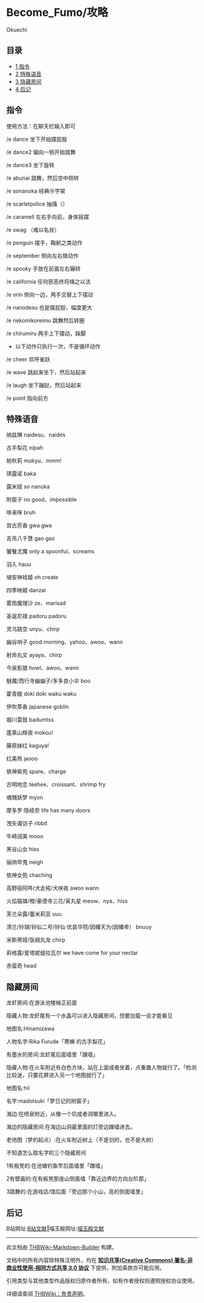 # Become_Fumo/攻略

<!-- source html: G:\repos\THBWiki-Markdown-Builder\THBWikiMarkdown\Temp\main\2\29\ns0%3ABecome_Fumo%2F%E6%94%BB%E7%95%A5.html -->

Okuechi

## 目录

- [1 指令](#指令)
- [2 特殊语音](#特殊语音)
- [3 隐藏房间](#隐藏房间)
- [4 后记](#后记)




## 指令
  
使用方法：在聊天栏输入即可  

  
  
/e dance 坐下开始摆屁股  

  
  
/e dance2 偏向一侧开始跳舞  

  
  
/e dance3 坐下旋转  

  
  
/e abunai 跳舞，然后空中侧转  

  
  
/e sonanoka 经典⑩字架  

  
  
/e scarletpolice 抽搐（）  

  
  
/e caramell 左右手向前，身体摇摆  

  
  
/e swag （难以名状）  

  
  
/e penguin 摆手，鞠躬之类动作  

  
  
/e september 侧向左右做动作  

  
  
/e spooky 手放在前面左右辗转  

  
  
/e california 任何邪恶终将绳之以法  

  
  
/e orin 侧向一边，两手交替上下摆动  

  
  
/e nanodesu 也是摆屁股，幅度更大  

  
  
/e nekomikoreimu 跳舞然后转圈  

  
  
/e chirumiru 两手上下摆动，跺脚  

  

- 以下动作只执行一次，不是循环动作  


  
/e cheer 欢呼雀跃  

  
  
/e wave 跳起来坐下，然后站起来  

  
  
/e laugh 坐下蹦跶，然后站起来  

  
  
/e point 指向前方  

  

## 特殊语音
  
纳兹琳 naidesu、naides
  
  
古手梨花 nipah 
  
  
帕秋莉 mukyu、mmm!
  
  
琪露诺 baka
  
  
露米娅 so nanoka
  
  
附窗子 no good、impossible
  
  
哆来咪 bruh
  
  
宫古芳香 gwa gwa
  
  
吉吊八千慧 gao gao
  
  
饕餮尤魔 only a spoonful、screams
  
  
羽入 hauu
  
  
埴安神袿姬 oh create
  
  
四季映姬 danzai
  
  
雾雨魔理沙 ze、marisad
  
  
圣诞尼禄 padoru padoru
  
  
灵乌路空 unyu、chirp
  
  
幽谷响子 good morning、yahoo、awoo、wann
  
  
射命丸文 ayaya、chirp
  
  
今泉影狼 howl、awoo、wann
  
  
魅魔/西行寺幽幽子/多多良小伞 boo
  
  
霍青娥 doki doki waku waku
  
  
伊吹萃香 japanese goblin
  
  
堀川雷鼓 badumtss
  
  
蓬莱山辉夜 mokou!
  
  
藤原妹红 kaguya!
  
  
红美玲 jaooo
  
  
依神紫苑 spare、charge
  
  
古明地恋 teehee、croissant、shrimp fry
  
  
魂魄妖梦 myon
  
  
摩多罗·隐岐奈 life has many doors
  
  
洩矢诹访子 ribbit
  
  
牛崎润美 mooo
  
  
黑谷山女 hiss
  
  
骊驹早鬼 neigh
  
  
依神女苑 chaching
  
  
高野丽阿吽/犬走椛/犬咲夜 awoo wann
  
  
火焰猫燐/橙/豪德寺三花/寅丸星 meow、nya、hiss
  
  
芙兰朵露/蕾米莉亚 uuu
  
  
清兰/铃瑚/铃仙二号/铃仙·优昙华院/因幡天为(因幡帝） bnuuy
  
  
米斯蒂娅/饭纲丸龙 chirp
  
  
莉格露/爱塔妮缇拉瓦尔 we have come for your nectar
  
  
赤蛮奇 head
  

## 隐藏房间
  
龙虾房间:在游泳池楼梯正前面
  
  
隐藏人物:龙虾尾有一个水晶可以进入隐藏房间，但要加载一会才能看见
  
  
地图名:Hinamizawa
  
  
人物名字:Rika Furude「寒蝉 的古手梨花」
  
  
  

有墨水的房间:龙虾尾后面墙里「蹭墙」
  
  
隐藏人物:在火车附近有白色方块，站在上面或者坐着，点重置人物就行了。「检测比较迷，只要花屏进入另一个地图就行了」
  
  
地图名:hil
  
  
名字:madotsuki「梦日记的附窗子」
  
  
海边:在喷泉附近，从像一个坑或者洞哪里进入。
  
  
海边的隐藏房间:在海边山洞最里面的灯旁边蹭墙进去。
  
  
老地图（梦的起点）:在火车附近树上（不是剑的，也不是大树）
  
  
不知道怎么取名字的三个隐藏房间
  
  
1有板凳的:在池塘钓鱼竿后面墙里「蹭墙」
  
  
2有壁画的:在有板凳那座山侧面墙「靠近边界的方向台阶那」
  
  
3跳舞的:在游戏店/馆后面「旁边那个小山，高的侧面墙里」
  

## 后记
  
B站网址:[B站文献](https://b23.tv/Ky1t7y)‖喵玉殿网址:[喵玉殿文献](https://bbs.nyasama.com/forum.php?mod=viewthread&amp;tid=1845201)
  





---

此文档由 [THBWiki-Markdown-Builder](https://github.com/Delsin-Yu/THBWiki-Markdown-Builder) 构建。

文档中的所有内容除特殊注明外，均在 [**知识共享(Creative Commons) 署名-非商业性使用-相同方式共享 3.0 协议**](https://creativecommons.org/licenses/by-sa/3.0/deed.zh-hans) 下提供，附加条款亦可能应用。

引用类型与其他类型作品版权归原作者所有，如有作者授权则遵照授权协议使用。

详细请查阅 [THBWiki：免责声明](https://thbwiki.cc/THBWiki:%E5%85%8D%E8%B4%A3%E5%A3%B0%E6%98%8E)。

